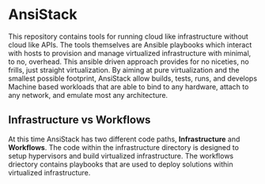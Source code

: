 # AnsiStack

This repository contains tools for running cloud like infrastructure without
cloud like APIs. The tools themselves are Ansible playbooks which interact with
hosts to provision and manage virtualized infrastructure with minimal, to no,
overhead. This ansible driven approach provides for no niceties, no frills,
just straight virtualization. By aiming at pure virtualization and the smallest
possible footprint, AnsiStack allow builds, tests, runs, and develops
Machine based workloads that are able to bind to any hardware, attach to any
network, and emulate most any architecture.

## Infrastructure vs Workflows

At this time AnsiStack has two different code paths, **Infrastructure** and
**Workflows**. The code within the infrastructure directory is designed to
setup hypervisors and build virtualized infrastructure. The workflows driectory
contains playbooks that are used to deploy solutions within virtualized
infrastructure.
